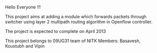 Hello Everyone !!!

This project aims at adding a module which forwards packets through switcher using layer 2 multipath routing algorithm in Openflow controller.

The project is expected to complete on April 2013

This project belongs to 09UG31 team of NITK
Members: Basavesh, Koustubh and Vipin
